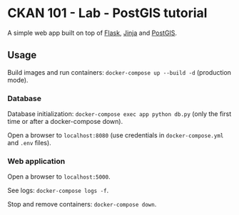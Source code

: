 # CKAN 101 - Lab - PostGIS tutorial

A simple web app built on top of [Flask](https://flask.palletsprojects.com/en/2.2.x/), [Jinja](https://jinja.palletsprojects.com/en/3.1.x/)
and [PostGIS](http://postgis.net/).

## Usage

Build images and run containers: `docker-compose up --build -d` (production mode).

### Database

Database initialization: `docker-compose exec app python db.py` (only the first time or after a docker-compose down).

Open a browser to `localhost:8080` (use credentials in `docker-compose.yml` and `.env` files).

### Web application

Open a browser to `localhost:5000`.

See logs: `docker-compose logs -f`.

Stop and remove containers: `docker-compose down`.
